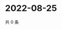 # 2022-08-25

共 0 条

<!-- BEGIN WEIBO -->
<!-- 最后更新时间 Thu Aug 25 2022 21:40:27 GMT+0800 (China Standard Time) -->

<!-- END WEIBO -->
